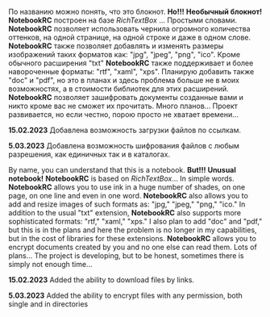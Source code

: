 По названию можно понять, что это блокнот. 
**Но!!!** **Необычный блокнот!**
**NotebookRC** построен на базе *RichTextBox* ... 
Простыми словами. **NotebookRC** позволяет использовать чернила огромного количества оттенков, на одной странице, на одной строке и даже в одном слове.
**NotebookRC** также позволяет добавлять и изменять размеры изображений таких форматов как: "jpg", "jpeg", "png", "ico".
Кроме обычного расширения "txt" **NotebookRC** также поддерживает и более навороченные форматы: "rtf", "xaml", "xps". Планирую добавить также "doc" и "pdf", но это в планах и здесь проблема больше не в моих возможностях, а в стоимости библиотек для этих расширений.
**NotebookRC** позволяет зашифровать документы созданные вами и никто кроме вас не сможет их прочитать. 
Много планов...
Проект развивается, но если честно, порою просто не хватает времени...

**15.02.2023** Добавлена возможность загрузки файлов по ссылкам.

**5.03.2023** Добавлена возможность шифрования файлов с любым разрешения, как единичных так и в каталогах.



By name, you can understand that this is a notebook. **But!!! Unusual notebook!**
**NotebookRC** is based on *RichTextBox*...
In simple words. **NotebookRC** allows you to use ink in a huge number of shades, on one page, on one line and even in one word.
**NotebookRC** also allows you to add and resize images of such formats as: "jpg," "jpeg," "png," "ico."
In addition to the usual "txt" extension, **NotebookRC** also supports more sophisticated formats: "rtf," "xaml," "xps." I also plan to add "doc" and "pdf," but this is in the plans and here the problem is no longer in my capabilities, but in the cost of libraries for these extensions.
**NotebookRC** allows you to encrypt documents created by you and no one else can read them.
Lots of plans...
The project is developing, but to be honest, sometimes there is simply not enough time...


**15.02.2023** Added the ability to download files by links.

**5.03.2023** Added the ability to encrypt files with any permission, both single and in directories
